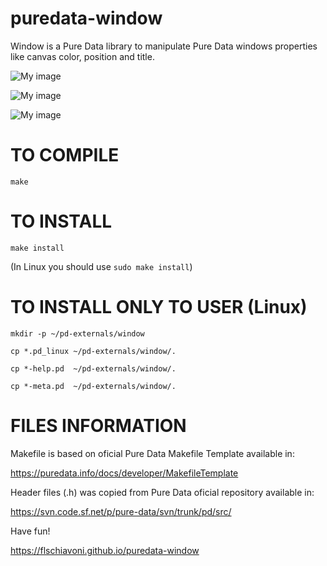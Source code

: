 # puredata-window

Window is a Pure Data library to manipulate Pure Data windows properties like
canvas color, position and title.

![My image](https://github.com/flschiavoni/puredata-window/blob/gh-pages/dragwindow.png)  

![My image](https://github.com/flschiavoni/puredata-window/blob/gh-pages/colorwindow.png)  

![My image](https://github.com/flschiavoni/puredata-window/blob/gh-pages/titlewindow.png)  


TO COMPILE
==========
`make`

TO INSTALL
==========
`make install`

(In Linux you should use `sudo make install`)


TO INSTALL ONLY TO USER (Linux)
========================

`mkdir -p ~/pd-externals/window`

`cp *.pd_linux ~/pd-externals/window/.`

`cp *-help.pd  ~/pd-externals/window/.`

`cp *-meta.pd  ~/pd-externals/window/.`

FILES INFORMATION
=================

Makefile is based on oficial Pure Data Makefile Template available in:

https://puredata.info/docs/developer/MakefileTemplate

Header files (.h) was copied from Pure Data oficial repository available in:

https://svn.code.sf.net/p/pure-data/svn/trunk/pd/src/


Have fun!

https://flschiavoni.github.io/puredata-window
